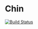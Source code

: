 # Chin

[![Build Status](https://github.com/1s22s1/Chin.jl/actions/workflows/CI.yml/badge.svg?branch=main)](https://github.com/1s22s1/Chin.jl/actions/workflows/CI.yml?query=branch%3Amain)
